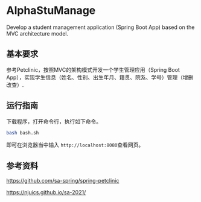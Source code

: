 # AlphaStuManage

Develop a student management application (Spring Boot App) based on the MVC architecture model.



## 基本要求

参考Petclinic，按照MVC的架构模式开发⼀个学⽣管理应⽤（Spring Boot App），实现学⽣信息（姓名、性别、出⽣年⽉、籍贯、院系、学号）管理（增删改查）.



## 运行指南

下载程序，打开命令行，执行如下命令。

```bash
bash bash.sh
```

即可在浏览器当中输入 `http://localhost:8080`查看网页。



## 参考资料

https://github.com/sa-spring/spring-petclinic

https://njuics.github.io/sa-2021/ 





